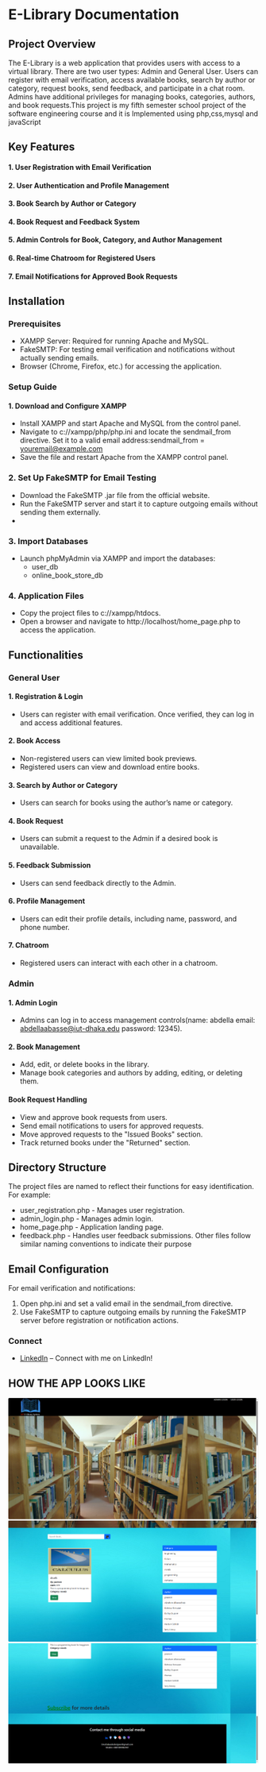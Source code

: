 # E-Library Documentation
## Project Overview
The E-Library is a web application that provides users with access to a virtual library. There are two user types: Admin and General User. Users can register with email verification, access available books, search by author or category, request books, send feedback, and participate in a chat room. Admins have additional privileges for managing books, categories, authors, and book requests.This project is my fifth semester school project of the software engineering course and it is Implemented using php,css,mysql and javaScript

## Key Features
#### 1. User Registration with Email Verification
#### 2. User Authentication and Profile Management
#### 3. Book Search by Author or Category
#### 4. Book Request and Feedback System
#### 5. Admin Controls for Book, Category, and Author Management
#### 6. Real-time Chatroom for Registered Users
#### 7. Email Notifications for Approved Book Requests

## Installation
### Prerequisites
- XAMPP Server: Required for running Apache and MySQL.
- FakeSMTP: For testing email verification and notifications without actually sending emails.
- Browser (Chrome, Firefox, etc.) for accessing the application.
  
### Setup Guide
#### 1. Download and Configure XAMPP
- Install XAMPP and start Apache and MySQL from the control panel.
- Navigate to c://xampp/php/php.ini and locate the sendmail_from directive. Set it to a valid email address:sendmail_from = youremail@example.com
- Save the file and restart Apache from the XAMPP control panel.
  
### 2. Set Up FakeSMTP for Email Testing
- Download the FakeSMTP .jar file from the official website.
- Run the FakeSMTP server and start it to capture outgoing emails without sending them externally.
- 
### 3. Import Databases
- Launch phpMyAdmin via XAMPP and import the databases:
  - user_db
  - online_book_store_db
    
### 4. Application Files
- Copy the project files to c://xampp/htdocs.
- Open a browser and navigate to http://localhost/home_page.php to access the application.
  
## Functionalities
### General User
#### 1. Registration & Login
- Users can register with email verification. Once verified, they can log in and access additional features.
#### 2. Book Access
- Non-registered users can view limited book previews.
- Registered users can view and download entire books.
#### 3. Search by Author or Category
- Users can search for books using the author’s name or category.
#### 4. Book Request
- Users can submit a request to the Admin if a desired book is unavailable.
#### 5. Feedback Submission
- Users can send feedback directly to the Admin.
#### 6. Profile Management
- Users can edit their profile details, including name, password, and phone number.
#### 7. Chatroom
- Registered users can interact with each other in a chatroom.
  
### Admin
#### 1. Admin Login
- Admins can log in to access management controls(name: abdella email: abdellaabasse@iut-dhaka.edu password: 12345).
#### 2. Book Management
- Add, edit, or delete books in the library.
- Manage book categories and authors by adding, editing, or deleting them.
#### Book Request Handling
- View and approve book requests from users.
- Send email notifications to users for approved requests.
- Move approved requests to the "Issued Books" section.
- Track returned books under the "Returned" section.
  
## Directory Structure
The project files are named to reflect their functions for easy identification. For example:
- user_registration.php - Manages user registration.
- admin_login.php - Manages admin login.
- home_page.php - Application landing page.
- feedback.php - Handles user feedback submissions.
Other files follow similar naming conventions to indicate their purpose

## Email Configuration
For email verification and notifications:
1. Open php.ini and set a valid email in the sendmail_from directive.
2. Use FakeSMTP to capture outgoing emails by running the FakeSMTP server before registration or notification actions.

### Connect
- [LinkedIn](https://www.linkedin.com/in/mounbagna-abdella-abasse-875958314/) – Connect with me on LinkedIn!


## HOW THE APP LOOKS LIKE

![alt text](https://github.com/mounbagna/e-library/blob/master/home_page1.png)
![alt text](https://github.com/mounbagna/e-library/blob/master/home_page2.png)
![alt text](https://github.com/mounbagna/e-library/blob/master/home_page3.png)


